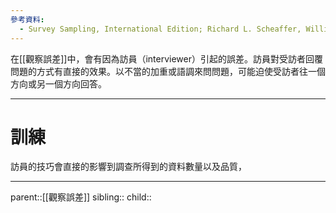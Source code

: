 ```yaml
---
參考資料:
  - Survey Sampling, International Edition; Richard L. Scheaffer, William Mendenhall. III
---
```

在[[觀察誤差]]中，會有因為訪員（interviewer）引起的誤差。訪員對受訪者回覆問題的方式有直接的效果。以不當的加重或語調來問問題，可能迫使受訪者往一個方向或另一個方向回答。
- - -
# 訓練
訪員的技巧會直接的影響到調查所得到的資料數量以及品質，
- - -
parent::[[觀察誤差]]
sibling::
child::